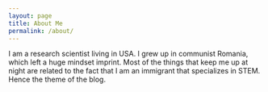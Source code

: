 ```yaml
---
layout: page
title: About Me
permalink: /about/
---
```


I am a research scientist living in USA. I grew up in communist Romania, which left a huge mindset imprint. Most of the things that keep me up at night are related to the fact that I am an immigrant that specializes in STEM. Hence the theme of the blog.